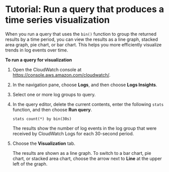 # Tutorial: Run a query that produces a time series visualization<a name="CWL_AnalyzeLogData_VisualizationQuery"></a>

When you run a query that uses the `bin()` function to group the returned results by a time period, you can view the results as a line graph, stacked area graph, pie chart, or bar chart\. This helps you more efficiently visualize trends in log events over time\.

**To run a query for visualization**

1. Open the CloudWatch console at [https://console\.aws\.amazon\.com/cloudwatch/](https://console.aws.amazon.com/cloudwatch/)\.

1. In the navigation pane, choose **Logs**, and then choose **Logs Insights**\.

1. Select one or more log groups to query\.

1. In the query editor, delete the current contents, enter the following `stats` function, and then choose **Run query**\.

   ```
   stats count(*) by bin(30s)
   ```

   The results show the number of log events in the log group that were received by CloudWatch Logs for each 30\-second period\.

1. Choose the **Visualization** tab\.

   The results are shown as a line graph\. To switch to a bar chart, pie chart, or stacked area chart, choose the arrow next to **Line** at the upper left of the graph\.